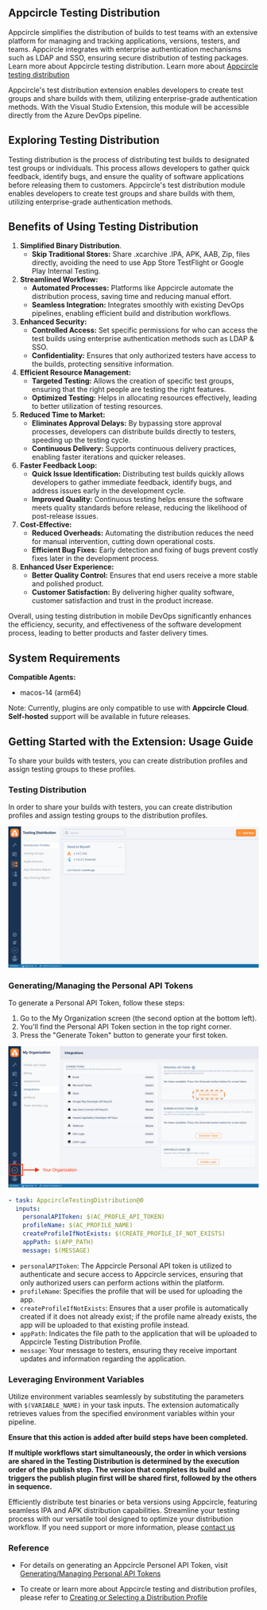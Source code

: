 ## Appcircle Testing Distribution

Appcircle simplifies the distribution of builds to test teams with an extensive platform for managing and tracking applications, versions, testers, and teams. Appcircle integrates with enterprise authentication mechanisms such as LDAP and SSO, ensuring secure distribution of testing packages. Learn more about Appcircle testing distribution. Learn more about [Appcircle testing distribution](https://appcircle.io/testing-distribution?&utm_source=azure&utm_medium=product&utm_campaign=testing_distribution)

Appcircle's test distribution extension enables developers to create test groups and share builds with them, utilizing enterprise-grade authentication methods. With the Visual Studio Extension, this module will be accessible directly from the Azure DevOps pipeline.

## Exploring Testing Distribution

Testing distribution is the process of distributing test builds to designated test groups or individuals. This process allows developers to gather quick feedback, identify bugs, and ensure the quality of software applications before releasing them to customers. Appcircle's test distribution module enables developers to create test groups and share builds with them, utilizing enterprise-grade authentication methods.

## Benefits of Using Testing Distribution

1. **Simplified Binary Distribution**.
   - **Skip Traditional Stores:** Share .xcarchive .IPA, APK, AAB, Zip, files directly, avoiding the need to use App Store TestFlight or Google Play Internal Testing.
2. **Streamlined Workflow:**
   - **Automated Processes:** Platforms like Appcircle automate the distribution process, saving time and reducing manual effort.
   - **Seamless Integration:** Integrates smoothly with existing DevOps pipelines, enabling efficient build and distribution workflows.
3. **Enhanced Security:**
   - **Controlled Access:** Set specific permissions for who can access the test builds using enterprise authentication methods such as LDAP & SSO.
   - **Confidentiality:** Ensures that only authorized testers have access to the builds, protecting sensitive information.
4. **Efficient Resource Management:**
   - **Targeted Testing:** Allows the creation of specific test groups, ensuring that the right people are testing the right features.
   - **Optimized Testing:** Helps in allocating resources effectively, leading to better utilization of testing resources.
5. **Reduced Time to Market:**
   - **Eliminates Approval Delays:** By bypassing store approval processes, developers can distribute builds directly to testers, speeding up the testing cycle.
   - **Continuous Delivery:** Supports continuous delivery practices, enabling faster iterations and quicker releases.
6. **Faster Feedback Loop:**
   - **Quick Issue Identification:** Distributing test builds quickly allows developers to gather immediate feedback, identify bugs, and address issues early in the development cycle.
   - **Improved Quality:** Continuous testing helps ensure the software meets quality standards before release, reducing the likelihood of post-release issues.
7. **Cost-Effective:**
   - **Reduced Overheads:** Automating the distribution reduces the need for manual intervention, cutting down operational costs.
   - **Efficient Bug Fixes:** Early detection and fixing of bugs prevent costly fixes later in the development process.
8. **Enhanced User Experience:**
   - **Better Quality Control:** Ensures that end users receive a more stable and polished product.
   - **Customer Satisfaction:** By delivering higher quality software, customer satisfaction and trust in the product increase.

Overall, using testing distribution in mobile DevOps significantly enhances the efficiency, security, and effectiveness of the software development process, leading to better products and faster delivery times.

## System Requirements

**Compatible Agents:**

- macos-14 (arm64)

Note: Currently, plugins are only compatible to use with **Appcircle Cloud**.
**Self-hosted** support will be available in future releases.

## Getting Started with the Extension: Usage Guide

To share your builds with testers, you can create distribution profiles and assign testing groups to these profiles.

### Testing Distribution

In order to share your builds with testers, you can create distribution profiles and assign testing groups to the distribution profiles.

![Distribution Profile](images/distribution-start.png)

### Generating/Managing the Personal API Tokens

To generate a Personal API Token, follow these steps:

1. Go to the My Organization screen (the second option at the bottom left).
2. You'll find the Personal API Token section in the top right corner.
3. Press the "Generate Token" button to generate your first token.

![Token Generation](images/PAT.png)

```yaml
- task: AppcircleTestingDistribution@0
  inputs:
    personalAPIToken: $(AC_PROFLE_API_TOKEN)
    profileName: $(AC_PROFILE_NAME)
    createProfileIfNotExists: $(CREATE_PROFILE_IF_NOT_EXISTS)
    appPath: $(APP_PATH)
    message: $(MESSAGE)
```

- `personalAPIToken`: The Appcircle Personal API token is utilized to
  authenticate and secure access to Appcircle services, ensuring that only
  authorized users can perform actions within the platform.
- `profileName`: Specifies the profile that will be used for uploading the app.
- `createProfileIfNotExists`: Ensures that a user profile is automatically
  created if it does not already exist; if the profile name already exists, the
  app will be uploaded to that existing profile instead.
- `appPath`: Indicates the file path to the application that will be uploaded to
  Appcircle Testing Distribution Profile.
- `message`: Your message to testers, ensuring they receive important updates
  and information regarding the application.

### Leveraging Environment Variables

Utilize environment variables seamlessly by substituting the parameters with `$(VARIABLE_NAME)` in your task inputs. The extension automatically retrieves values from the specified environment variables within your pipeline.

**Ensure that this action is added after build steps have been completed.**

**If multiple workflows start simultaneously, the order in which versions are shared in the Testing Distribution is determined by the execution order of the
publish step. The version that completes its build and triggers the publish
plugin first will be shared first, followed by the others in sequence.**

Efficiently distribute test binaries or beta versions using Appcircle, featuring seamless IPA and APK distribution capabilities. Streamline your testing process with our versatile tool designed to optimize your distribution workflow. If you need support or more information, please [contact us](https://appcircle.io/contact?&utm_source=azure&utm_medium=product&utm_campaign=testing_distribution)

### Reference

- For details on generating an Appcircle Personel API Token, visit [Generating/Managing Personal API Tokens](https://docs.appcircle.io/appcircle-api/api-authentication#generatingmanaging-the-personal-api-tokens)

- To create or learn more about Appcircle testing and distribution profiles, please refer to [Creating or Selecting a Distribution Profile](https://docs.appcircle.io/distribute/create-or-select-a-distribution-profile?&utm_source=azure&utm_medium=product&utm_campaign=testing_distribution)
